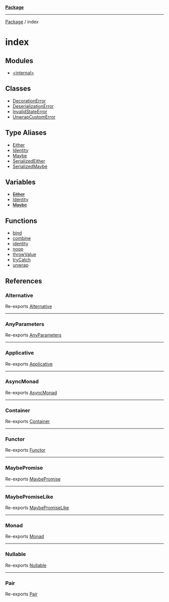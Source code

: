 [**Package**](../README.md)

***

[Package](../modules.md) / index

# index

## Modules

- [\<internal\>](-internal-/README.md)

## Classes

- [DecorationError](classes/DecorationError.md)
- [DeserializationError](classes/DeserializationError.md)
- [InvalidStateError](classes/InvalidStateError.md)
- [UnwrapCustomError](classes/UnwrapCustomError.md)

## Type Aliases

- [Either](type-aliases/Either.md)
- [Identity](type-aliases/Identity.md)
- [Maybe](type-aliases/Maybe.md)
- [SerializedEither](type-aliases/SerializedEither.md)
- [SerializedMaybe](type-aliases/SerializedMaybe.md)

## Variables

- [~~Either~~](variables/Either.md)
- [Identity](variables/Identity.md)
- [~~Maybe~~](variables/Maybe.md)

## Functions

- [bind](functions/bind.md)
- [combine](functions/combine.md)
- [identity](functions/identity.md)
- [noop](functions/noop.md)
- [throwValue](functions/throwValue.md)
- [tryCatch](functions/tryCatch.md)
- [unwrap](functions/unwrap.md)

## References

### Alternative

Re-exports [Alternative](../types/interfaces/Alternative.md)

***

### AnyParameters

Re-exports [AnyParameters](../types/type-aliases/AnyParameters.md)

***

### Applicative

Re-exports [Applicative](../types/interfaces/Applicative.md)

***

### AsyncMonad

Re-exports [AsyncMonad](../types/interfaces/AsyncMonad.md)

***

### Container

Re-exports [Container](../types/interfaces/Container.md)

***

### Functor

Re-exports [Functor](../types/interfaces/Functor.md)

***

### MaybePromise

Re-exports [MaybePromise](../types/type-aliases/MaybePromise.md)

***

### MaybePromiseLike

Re-exports [MaybePromiseLike](../types/type-aliases/MaybePromiseLike.md)

***

### Monad

Re-exports [Monad](../types/interfaces/Monad.md)

***

### Nullable

Re-exports [Nullable](../types/type-aliases/Nullable.md)

***

### Pair

Re-exports [Pair](../types/type-aliases/Pair.md)
